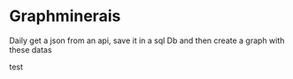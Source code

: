# Graphminerais

Daily get a json from an api, save it in a sql Db and then create a graph with these datas

test